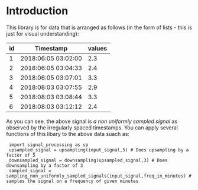 # Introduction

This library is for data that is arranged as follows (in the form of lists - this is just for visual understanding):

|id| Timestamp|values|
| ------ | ------ | ------- |
| 1 | 2018:06:05 03:02:00| 2.3|
| 2 | 2018:06:05 03:04:33| 2.4|
| 3 | 2018:06:05 03:07:01|3.3
| 4 | 2018:08:03 03:07:55 | 2.9
| 5 | 2018:08:03 03:08:44 | 3.3
| 6 | 2018:08:03 03:12:12  | 2.4

As you can see, the above signal is *a non uniformly sampled signal* as observed by the irregularly spaced timestamps.
You can apply several functions of this libary to the above data suach as:

     import signal_processing as sp
     upsampled_signal = upsampling(input_signal,5) # Does upsampling by a factor of 5
     downsampled_signal = downsampling(upsampled_signal,3) # Does downsampling by a factor of 3
     sampled_signal = sampling_non_uniformly_sampled_signals(input_signal,freq_in_minutes) # samples the signal on a frequency of given minutes 
